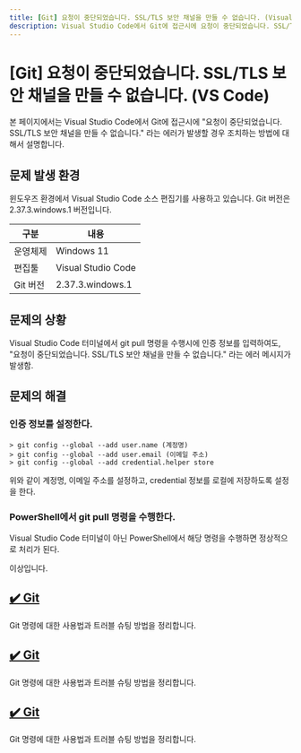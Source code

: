 ```yaml
---
title: [Git] 요청이 중단되었습니다. SSL/TLS 보안 채널을 만들 수 없습니다. (Visual Studio Code / Git 2.37.3)
description: Visual Studio Code에서 Git에 접근시에 요청이 중단되었습니다. SSL/TLS 보안 채널을 만들 수 없습니다. 에러가 발생할 때 조치하는 방법에 대해서 설명합니다.
---
```



[Git] 요청이 중단되었습니다. SSL/TLS 보안 채널을 만들 수 없습니다. (VS Code)
===


본 페이지에서는 Visual Studio Code에서 Git에 접근시에 
"요청이 중단되었습니다. SSL/TLS 보안 채널을 만들 수 없습니다."
라는 에러가 발생할 경우 조치하는 방법에 대해서 설명합니다. 


문제 발생 환경
---


윈도우즈 환경에서 Visual Studio Code 소스 편집기를 사용하고 있습니다. 
Git 버전은 2.37.3.windows.1 버전입니다.


|구분|내용|
|---|---|
|운영체제|Windows 11|
|편집툴|Visual Studio Code|
|Git 버전|2.37.3.windows.1|


문제의 상황
---


Visual Studio Code 터미널에서 git pull 명령을 수행시에 
인증 정보를 입력하여도, 
"요청이 중단되었습니다. SSL/TLS 보안 채널을 만들 수 없습니다."
라는 에러 메시지가 발생함.


문제의 해결
---


### 인증 정보를 설정한다.


```
> git config --global --add user.name (계정명)
> git config --global --add user.email (이메일 주소)
> git config --global --add credential.helper store
```


위와 같이 계정명, 이메일 주소를 설정하고, 
credential 정보를 로컬에 저장하도록 설정을 한다. 


### PowerShell에서 git pull 명령을 수행한다.


Visual Studio Code 터미널이 아닌 PowerShell에서 
해당 명령을 수행하면 정상적으로 처리가 된다. 


이상입니다. 




<!--index.html-->
[✔️  Git ](index.html)
---


Git 명령에 대한 사용법과 트러블 슈팅 방법을 정리합니다. 


<!--index.html-->
[✔️  Git ](index.html)
---


Git 명령에 대한 사용법과 트러블 슈팅 방법을 정리합니다. 


<!--index.html-->
[✔️  Git ](index.html)
---


Git 명령에 대한 사용법과 트러블 슈팅 방법을 정리합니다. 
